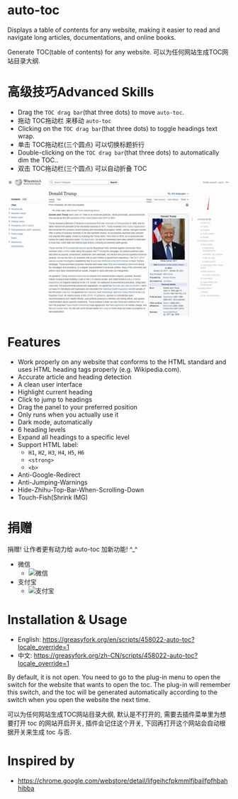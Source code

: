 # auto-toc

Displays a table of contents for any website, making it easier to read and navigate long articles, documentations, and online books.

Generate TOC(table of contents) for any website. 可以为任何网站生成TOC网站目录大纲.


# 高级技巧Advanced Skills 

- Drag the `TOC drag bar`(that three dots) to move `auto-toc`.
- 拖动 TOC拖动栏 来移动 `auto-toc`
- Clicking on the `TOC drag bar`(that three dots) to toggle headings text wrap.
- 单击 TOC拖动栏(三个圆点) 可以切换标题折行
- Double-clicking on the `TOC drag bar`(that three dots) to automatically dim the TOC..
- 双击 TOC拖动栏(三个圆点) 可以自动折叠 TOC
<!-- - now you can resize auto-toc by puting the pointer on the bottom right corner of auto-toc and draging it.
- 现在你可以设置auto-toc的宽度了, 把你鼠标放到auto-toc的右下角然后拖动即可 -->

![](auto_toc_demo_image.jpg)


# Features

- Work properly on any website that conforms to the HTML standard and uses HTML heading tags properly (e.g. Wikipedia.com). 
- Accurate article and heading detection
- A clean user interface
- Highlight current heading
- Click to jump to headings
- Drag the panel to your preferred position
- Only runs when you actually use it
- Dark mode, automatically
- 6 heading levels
- Expand all headings to a specific level
- Support HTML label:
  - `H1`, `H2`, `H3`, `H4`, `H5`, `H6`
  - `<strong>`
  - `<b>`
- Anti-Google-Redirect
- Anti-Jumping-Warnings
- Hide-Zhihu-Top-Bar-When-Scrolling-Down
- Touch-Fish(Shrink IMG)


# 捐赠

捐赠! 让作者更有动力给 auto-toc 加新功能! ^_^

- 微信
  - ![微信](https://github.com/no5ix/no5ix.github.io/blob/source/source/img/sux/donate_wechat.png)
- 支付宝
  - ![支付宝](https://github.com/no5ix/no5ix.github.io/blob/source/sourcce/img/sux/donate_alipay.png)


# Installation & Usage

- English: https://greasyfork.org/en/scripts/458022-auto-toc?locale_override=1
- 中文: https://greasyfork.org/zh-CN/scripts/458022-auto-toc?locale_override=1

By default, it is not open. You need to go to the plug-in menu to open the switch for the website that wants to open the toc. The plug-in will remember this switch, and the toc will be generated automatically according to the switch when you open the website the next time.

可以为任何网站生成TOC网站目录大纲, 默认是不打开的, 需要去插件菜单里为想要打开 toc 的网站开启开关, 插件会记住这个开关, 下回再打开这个网站会自动根据开关来生成 toc 与否.


# Inspired by

- https://chrome.google.com/webstore/detail/lifgeihcfpkmmlfjbailfpfhbahhibba
